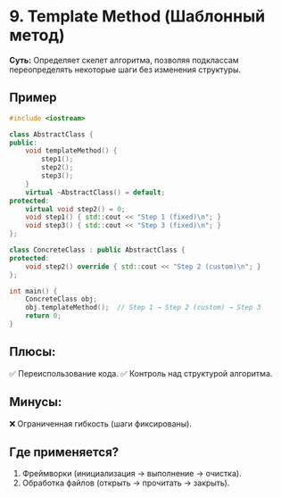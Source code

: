 # 9. Template Method (Шаблонный метод)
__Суть:__
Определяет скелет алгоритма, позволяя подклассам переопределять некоторые шаги без изменения структуры.

## Пример
```c++
#include <iostream>

class AbstractClass {
public:
    void templateMethod() {
        step1();
        step2();
        step3();
    }
    virtual ~AbstractClass() = default;
protected:
    virtual void step2() = 0;
    void step1() { std::cout << "Step 1 (fixed)\n"; }
    void step3() { std::cout << "Step 3 (fixed)\n"; }
};

class ConcreteClass : public AbstractClass {
protected:
    void step2() override { std::cout << "Step 2 (custom)\n"; }
};

int main() {
    ConcreteClass obj;
    obj.templateMethod();  // Step 1 → Step 2 (custom) → Step 3
    return 0;
}
```
## Плюсы:
✅ Переиспользование кода.
✅ Контроль над структурой алгоритма.

## Минусы:
❌ Ограниченная гибкость (шаги фиксированы).

## Где применяется?
1. Фреймворки (инициализация → выполнение → очистка).
2. Обработка файлов (открыть → прочитать → закрыть).
